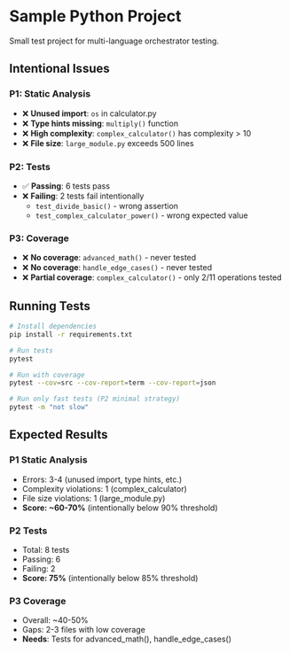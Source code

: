 # Sample Python Project

Small test project for multi-language orchestrator testing.

## Intentional Issues

### P1: Static Analysis
- ❌ **Unused import**: `os` in calculator.py
- ❌ **Type hints missing**: `multiply()` function
- ❌ **High complexity**: `complex_calculator()` has complexity > 10
- ❌ **File size**: `large_module.py` exceeds 500 lines

### P2: Tests
- ✅ **Passing**: 6 tests pass
- ❌ **Failing**: 2 tests fail intentionally
  - `test_divide_basic()` - wrong assertion
  - `test_complex_calculator_power()` - wrong expected value

### P3: Coverage
- ❌ **No coverage**: `advanced_math()` - never tested
- ❌ **No coverage**: `handle_edge_cases()` - never tested
- ❌ **Partial coverage**: `complex_calculator()` - only 2/11 operations tested

## Running Tests

```bash
# Install dependencies
pip install -r requirements.txt

# Run tests
pytest

# Run with coverage
pytest --cov=src --cov-report=term --cov-report=json

# Run only fast tests (P2 minimal strategy)
pytest -m "not slow"
```

## Expected Results

### P1 Static Analysis
- Errors: 3-4 (unused import, type hints, etc.)
- Complexity violations: 1 (complex_calculator)
- File size violations: 1 (large_module.py)
- **Score: ~60-70%** (intentionally below 90% threshold)

### P2 Tests
- Total: 8 tests
- Passing: 6
- Failing: 2
- **Score: 75%** (intentionally below 85% threshold)

### P3 Coverage
- Overall: ~40-50%
- Gaps: 2-3 files with low coverage
- **Needs**: Tests for advanced_math(), handle_edge_cases()
